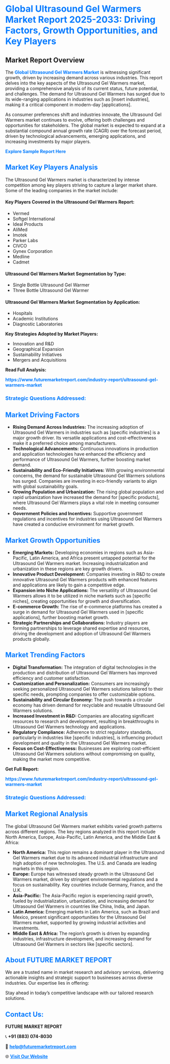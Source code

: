 <h1 style="color: #007BFF;">Global Ultrasound Gel Warmers Market Report 2025-2033: Driving Factors, Growth Opportunities, and Key Players</h1>

<section id="overview">
<h2>Market Report Overview</h2>
<p>The <a href="https://www.futuremarketreport.com/industry-report/ultrasound-gel-warmers-market" style="color: #007BFF; text-decoration: none;"><strong>Global Ultrasound Gel Warmers Market</strong></a> is witnessing significant growth, driven by increasing demand across various industries. This report delves into the key aspects of the Ultrasound Gel Warmers market, providing a comprehensive analysis of its current status, future potential, and challenges. The demand for Ultrasound Gel Warmers has surged due to its wide-ranging applications in industries such as [insert industries], making it a critical component in modern-day [applications].</p>
<p>As consumer preferences shift and industries innovate, the Ultrasound Gel Warmers market continues to evolve, offering both challenges and opportunities for stakeholders. The global market is expected to expand at a substantial compound annual growth rate (CAGR) over the forecast period, driven by technological advancements, emerging applications, and increasing investments by major players.</p>
</section>

<section id="overview">
<p><a href="https://www.futuremarketreport.com/request-sample/reportId=59506" style="color: #007BFF; text-decoration: none;"><strong>Explore Sample Report Here</strong></a></p>
</section>

<section id="key-players">
<h2 style="color: #007BFF;">Market Key Players Analysis</h2>
<p>The Ultrasound Gel Warmers market is characterized by intense competition among key players striving to capture a larger market share. Some of the leading companies in the market include:</p>
<h4>Key Players Covered in the Ultrasound Gel Warmers Report:</h4>
<ul><li>Vermed</li><li>Softgel International</li><li>Ideal Products</li><li>AliMed</li><li>Imotek</li><li>Parker Labs</li><li>CIVCO</li><li>Gynex Corporation</li><li>Medline</li><li>Cadmet</li></ul>
<h4>Ultrasound Gel Warmers Market Segmentation by Type:</h4>
<ul><li>Single Bottle Ultrasound Gel Warmer</li><li>Three Bottle Ultrasound Gel Warmer</li></ul>

<h4>Ultrasound Gel Warmers Market Segmentation by Application:</h4>
<ul><li>Hospitals</li><li>Academic Institutions</li><li>Diagnostic Laboratories</li></ul>
<p><strong>Key Strategies Adopted by Market Players:</strong></p>
<ul>
<li>Innovation and R&D</li>
<li>Geographical Expansion</li>
<li>Sustainability Initiatives</li>
<li>Mergers and Acquisitions</li>
</ul>
</section>

<section>
<p><strong>Read Full Analysis: </strong></p><a href="https://www.futuremarketreport.com/industry-report/ultrasound-gel-warmers-market" style="color: #007BFF; text-decoration: none;"><strong>https://www.futuremarketreport.com/industry-report/ultrasound-gel-warmers-market</strong></a>
<h3 style="color: #007BFF;">Strategic Questions Addressed:</h3>
</section>

<section id="driving-factors">
<h2 style="color: #007BFF;">Market Driving Factors</h2>
<ul>
<li><strong>Rising Demand Across Industries:</strong> The increasing adoption of Ultrasound Gel Warmers in industries such as [specific industries] is a major growth driver. Its versatile applications and cost-effectiveness make it a preferred choice among manufacturers.</li>
<li><strong>Technological Advancements:</strong> Continuous innovations in production and application technologies have enhanced the efficiency and performance of Ultrasound Gel Warmers, further boosting market demand.</li>
<li><strong>Sustainability and Eco-Friendly Initiatives:</strong> With growing environmental concerns, the demand for sustainable Ultrasound Gel Warmers solutions has surged. Companies are investing in eco-friendly variants to align with global sustainability goals.</li>
<li><strong>Growing Population and Urbanization:</strong> The rising global population and rapid urbanization have increased the demand for [specific products], where Ultrasound Gel Warmers plays a vital role in meeting consumer needs.</li>
<li><strong>Government Policies and Incentives:</strong> Supportive government regulations and incentives for industries using Ultrasound Gel Warmers have created a conducive environment for market growth.</li>
</ul>
</section>

<section id="growth-opportunities">
<h2 style="color: #007BFF;">Market Growth Opportunities</h2>
<ul>
<li><strong>Emerging Markets:</strong> Developing economies in regions such as Asia-Pacific, Latin America, and Africa present untapped potential for the Ultrasound Gel Warmers market. Increasing industrialization and urbanization in these regions are key growth drivers.</li>
<li><strong>Innovative Product Development:</strong> Companies investing in R&D to create innovative Ultrasound Gel Warmers products with enhanced features and applications are likely to gain a competitive edge.</li>
<li><strong>Expansion into Niche Applications:</strong> The versatility of Ultrasound Gel Warmers allows it to be utilized in niche markets such as [specific niches], creating opportunities for growth and diversification.</li>
<li><strong>E-commerce Growth:</strong> The rise of e-commerce platforms has created a surge in demand for Ultrasound Gel Warmers used in [specific applications], further boosting market growth.</li>
<li><strong>Strategic Partnerships and Collaborations:</strong> Industry players are forming partnerships to leverage shared expertise and resources, driving the development and adoption of Ultrasound Gel Warmers products globally.</li>
</ul>
</section>

<section id="trending-factors">
<h2 style="color: #007BFF;">Market Trending Factors</h2>
<ul>
<li><strong>Digital Transformation:</strong> The integration of digital technologies in the production and distribution of Ultrasound Gel Warmers has improved efficiency and customer satisfaction.</li>
<li><strong>Customization and Personalization:</strong> Consumers are increasingly seeking personalized Ultrasound Gel Warmers solutions tailored to their specific needs, prompting companies to offer customizable options.</li>
<li><strong>Sustainability and Circular Economy:</strong> The push towards a circular economy has driven demand for recyclable and reusable Ultrasound Gel Warmers solutions.</li>
<li><strong>Increased Investment in R&D:</strong> Companies are allocating significant resources to research and development, resulting in breakthroughs in Ultrasound Gel Warmers technology and applications.</li>
<li><strong>Regulatory Compliance:</strong> Adherence to strict regulatory standards, particularly in industries like [specific industries], is influencing product development and quality in the Ultrasound Gel Warmers market.</li>
<li><strong>Focus on Cost-Effectiveness:</strong> Businesses are exploring cost-efficient Ultrasound Gel Warmers solutions without compromising on quality, making the market more competitive.</li>
</ul>
</section>

<section>
<p><strong>Get Full Report: </strong></p><a href="https://www.futuremarketreport.com/industry-report/ultrasound-gel-warmers-market" style="color: #007BFF; text-decoration: none;"><strong>https://www.futuremarketreport.com/industry-report/ultrasound-gel-warmers-market</strong></a>
<h3 style="color: #007BFF;">Strategic Questions Addressed:</h3>
</section>


<section id="regional-analysis">
<h2 style="color: #007BFF;">Market Regional Analysis</h2>
<p>The global Ultrasound Gel Warmers market exhibits varied growth patterns across different regions. The key regions analyzed in this report include North America, Europe, Asia-Pacific, Latin America, and the Middle East & Africa:</p>
<ul>
<li><strong>North America:</strong> This region remains a dominant player in the Ultrasound Gel Warmers market due to its advanced industrial infrastructure and high adoption of new technologies. The U.S. and Canada are leading markets in this region.</li>
<li><strong>Europe:</strong> Europe has witnessed steady growth in the Ultrasound Gel Warmers market, driven by stringent environmental regulations and a focus on sustainability. Key countries include Germany, France, and the U.K.</li>
<li><strong>Asia-Pacific:</strong> The Asia-Pacific region is experiencing rapid growth, fueled by industrialization, urbanization, and increasing demand for Ultrasound Gel Warmers in countries like China, India, and Japan.</li>
<li><strong>Latin America:</strong> Emerging markets in Latin America, such as Brazil and Mexico, present significant opportunities for the Ultrasound Gel Warmers market, supported by growing industrial activities and investments.</li>
<li><strong>Middle East & Africa:</strong> The region’s growth is driven by expanding industries, infrastructure development, and increasing demand for Ultrasound Gel Warmers in sectors like [specific sectors].</li>
</ul>
</section>

<footer>
<h2 style="color: #007BFF;">About FUTURE MARKET REPORT</h2>
<p>We are a trusted name in market research and advisory services, delivering actionable insights and strategic support to businesses across diverse industries. Our expertise lies in offering:</p>

<p>Stay ahead in today’s competitive landscape with our tailored research solutions.</p>

<h2 style="color: #007BFF;">Contact Us:</h2>
<p><strong>FUTURE MARKET REPORT</strong></p>
<p>📞 <strong>+91 (883) 074-8030</strong></p>
<p>📧 <strong><a href="mailto:help@futuremarketreport.com" style="color: #007BFF;">help@futuremarketreport.com</a></strong></p>
<p>🌐 <strong><a href="https://www.futuremarketreport.com/" style="color: #007BFF;">Visit Our Website</a></strong></p>
</footer>